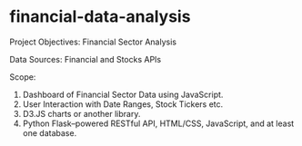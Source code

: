 # financial-data-analysis

Project Objectives: Financial Sector Analysis

Data Sources: Financial and Stocks APIs

Scope:
1.	Dashboard of Financial Sector Data using JavaScript.
2.	User Interaction with Date Ranges, Stock Tickers etc.
3.	D3.JS charts or another library.
4.	Python Flask–powered RESTful API, HTML/CSS, JavaScript, and at least one database.
